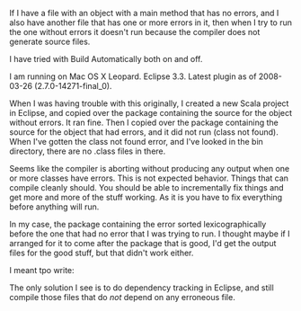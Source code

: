 If I have a file with an object with a main method that has no errors, and I also have another file that has one or more errors in it, then when I try to run the one without errors it doesn't run because the compiler does not generate source files.

I have tried with Build Automatically both on and off.

I am running on Mac OS X Leopard. Eclipse 3.3. Latest plugin as of 2008-03-26 (2.7.0-14271-final_0).

When I was having trouble with this originally, I created a new Scala project in Eclipse, and copied over the package containing the source for the object without errors. It ran fine. Then I copied over the package containing the source for the object that had errors, and it did not run (class not found). When I've gotten the class not found error, and I've looked in the bin directory, there are no .class files in there.

Seems like the compiler is aborting without producing any output when one or more classes have errors. This is not expected behavior. Things that can compile cleanly should. You should be able to incrementally fix things and get more and more of the stuff working. As it is you have to fix everything before anything will run.

In my case, the package containing the error sorted lexicographically before the one that had no error that I was trying to run.  I thought maybe if I arranged for it to come after the package that is good, I'd get the output files for the good stuff, but that didn't work either.


I meant tpo write:

The only solution I see is to do dependency tracking in Eclipse, and still compile those files that do _not_ depend on any erroneous file.
